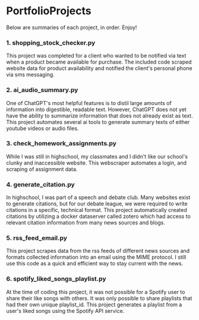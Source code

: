 # PortfolioProjects

Below are summaries of each project, in order. Enjoy!

### 1. shopping_stock_checker.py

This project was completed for a client who wanted to be notified via text when a product became available for purchase. The included code scraped website data for product availability and notified the client's personal phone via sms messaging.

### 2. ai_audio_summary.py

One of ChatGPT's most helpful features is to distil large amounts of information into digestible, readable text. However, ChatGPT does not yet have the ability to summarize information that does not already exist as text. This project automates several ai tools to generate summary texts of either youtube videos or audio files. 

### 3. check_homework_assignments.py

While I was still in highschool, my classmates and I didn't like our school's clunky and inaccessible website. This webscraper automates a login, and scraping of assignment data.

### 4. generate_citation.py

In highschool, I was part of a speech and debate club. Many websites exist to generate citations, but for our debate league, we were required to write citations in a specific, technical format. This project automatically created citations by utilizing a docker dataserver called zotero which had access to relevant citation information from many news sources and blogs.

### 5. rss_feed_email.py

This project scrapes data from the rss feeds of different news sources and formats collected information into an email using the MIME protocol. I still use this code as a quick and efficient way to stay current with the news.

### 6. spotify_liked_songs_playlist.py

At the time of coding this project, it was not possible for a Spotify user to share their like songs with others. It was only possible to share playlists that had their own unique playlist_id. This project generates a playlist from a user's liked songs using the Spotify API service. 
